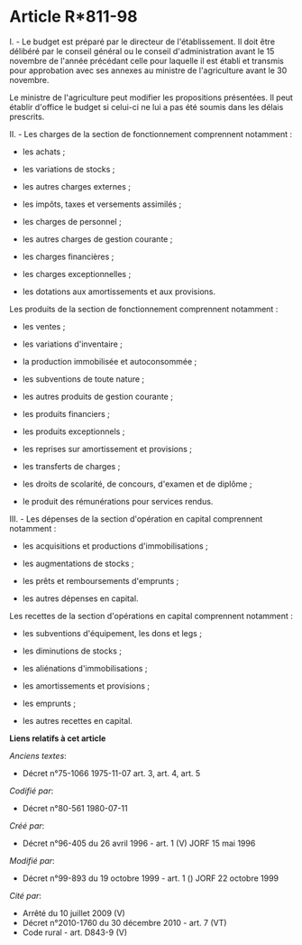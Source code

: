 # Article R*811-98

I. - Le budget est préparé par le directeur de l'établissement. Il doit être délibéré par le conseil général ou le conseil
d'administration avant le 15 novembre de l'année précédant celle pour laquelle il est établi et transmis pour approbation
avec ses annexes au ministre de l'agriculture avant le 30 novembre.

Le ministre de l'agriculture peut modifier les propositions présentées. Il peut établir d'office le budget si celui-ci ne lui
a pas été soumis dans les délais prescrits.

II. - Les charges de la section de fonctionnement comprennent notamment :

- les achats ;

- les variations de stocks ;

- les autres charges externes ;

- les impôts, taxes et versements assimilés ;

- les charges de personnel ;

- les autres charges de gestion courante ;

- les charges financières ;

- les charges exceptionnelles ;

- les dotations aux amortissements et aux provisions.

Les produits de la section de fonctionnement comprennent notamment :

- les ventes ;

- les variations d'inventaire ;

- la production immobilisée et autoconsommée ;

- les subventions de toute nature ;

- les autres produits de gestion courante ;

- les produits financiers ;

- les produits exceptionnels ;

- les reprises sur amortissement et provisions ;

- les transferts de charges ;

- les droits de scolarité, de concours, d'examen et de diplôme ;

- le produit des rémunérations pour services rendus.

III. - Les dépenses de la section d'opération en capital comprennent notamment :

- les acquisitions et productions d'immobilisations ;

- les augmentations de stocks ;

- les prêts et remboursements d'emprunts ;

- les autres dépenses en capital.

Les recettes de la section d'opérations en capital comprennent notamment :

- les subventions d'équipement, les dons et legs ;

- les diminutions de stocks ;

- les aliénations d'immobilisations ;

- les amortissements et provisions ;

- les emprunts ;

- les autres recettes en capital.

**Liens relatifs à cet article**

_Anciens textes_:

  - Décret n°75-1066 1975-11-07 art. 3, art. 4, art. 5

_Codifié par_:

  - Décret n°80-561 1980-07-11

_Créé par_:

  - Décret n°96-405 du 26 avril 1996 - art. 1 (V) JORF 15 mai 1996

_Modifié par_:

  - Décret n°99-893 du 19 octobre 1999 - art. 1 () JORF 22 octobre 1999

_Cité par_:

  - Arrêté du 10 juillet 2009 (V)
  - Décret n°2010-1760 du 30 décembre 2010 - art. 7 (VT)
  - Code rural - art. D843-9 (V)

